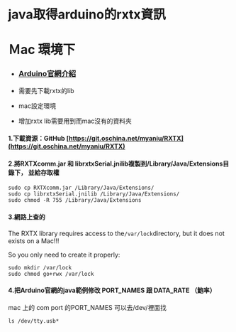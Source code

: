 # java取得arduino的rxtx資訊

# Ｍac 環境下

* ### [Arduino官網介紹](http://playground.arduino.cc/Interfacing/Java)
* 需要先下載rxtx的lib

* mac設定環境
* 增加rxtx lib需要用到而mac沒有的資料夾

#### 1.下載資源：GitHub   [https://git.oschina.net/myaniu/RXTX](https://git.oschina.net/myaniu/RXTX)

#### 2.將RXTXcomm.jar 和 librxtxSerial.jnilib複製到/Library/Java/Extensions目錄下， 並給存取權

```
sudo cp RXTXcomm.jar /Library/Java/Extensions/
sudo cp librxtxSerial.jnilib /Library/Java/Extensions/
sudo chmod -R 755 /Library/Java/Extensions
```

#### 3.網路上查的

The RXTX library requires access to the`/var/lock`directory, but it does not exists on a Mac!!!

So you only need to create it properly:

```
sudo mkdir /var/lock
sudo chmod go+rwx /var/lock
```

#### 4.把Arduino官網的java範例修改 PORT\_NAMES 跟 DATA\_RATE （鮑率）

mac 上的 com port 的PORT\_NAMES 可以去/dev/裡面找

```
ls /dev/tty.usb*
```



